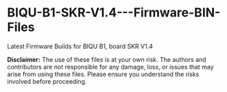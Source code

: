 # BIQU-B1-SKR-V1.4---Firmware-BIN-Files
Latest Firmware Builds for BIQU B1, board SKR V1.4

**Disclaimer:** 
The use of these files is at your own risk. The authors and contributors are not responsible for any damage, loss, or issues that may arise from using these files. Please ensure you understand the risks involved before proceeding.
